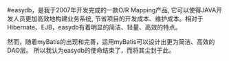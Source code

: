 ﻿#easydb，是我于2007年开发完成的一款O/R Mapping产品, 它可以使得JAVA开发人员更加高效地构建业务系统, 节省项目的开发成本、维护成本。相对于Hibernate、EJB，easydb有着明显的简洁、轻量、高效的特点。

然而，随着myBatis的出现和完善，运用myBatis可以设计出更为简洁、高效的DAO层。 所以我认为easydb的使命结束了，而将其尘封于此。